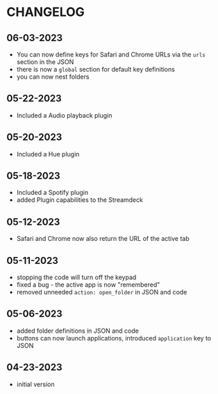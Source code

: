 
# CHANGELOG

## 06-03-2023

- You can now define keys for Safari and Chrome URLs via the  `urls` section in the JSON
- there is now a `global` section for default key definitions
- you can now nest folders

## 05-22-2023

- Included a Audio playback plugin

## 05-20-2023

- Included a Hue plugin

## 05-18-2023

- Included a Spotify plugin
- added Plugin capabilities to the Streamdeck

## 05-12-2023

- Safari and Chrome now also return the URL of the active tab

## 05-11-2023

- stopping the code will turn off the keypad
- fixed a bug -  the active app is now "remembered"
- removed unneeded `action: open_folder` in JSON and code
## 05-06-2023

- added folder definitions in JSON and code
- buttons can now launch applications, introduced `application` key to JSON

## 04-23-2023

- initial version

